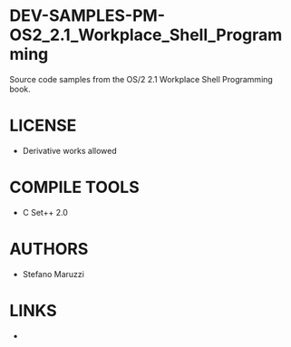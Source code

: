 # DEV-SAMPLES-PM-OS2_2.1_Workplace_Shell_Programming
Source code samples from the OS/2 2.1 Workplace Shell Programming book.

LICENSE
===============
* Derivative works allowed

COMPILE TOOLS
===============
* C Set++ 2.0
 
AUTHORS
===============
* Stefano Maruzzi

LINKS
===============
* 
